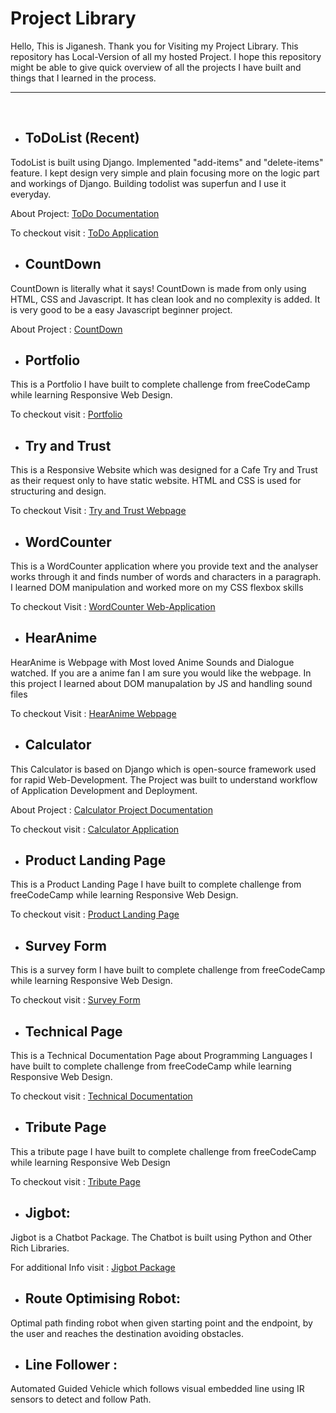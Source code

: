 # Project Library

Hello, This is Jiganesh. Thank you for Visiting my Project Library. This repository has Local-Version of all my hosted Project. I hope this repository might be able to give quick overview of all the projects I have built and things that I learned in the process.

<hr><br>

- ## ToDoList (Recent)
TodoList is built using Django. Implemented "add-items" and "delete-items" feature. I kept design very simple and plain focusing more on the logic part and workings of Django. Building todolist was superfun and I use it everyday.

About Project: [ToDo Documentation](https://github.com/Jiganesh/ToDo)

To checkout visit : [ToDo Application](https://jiganesh-todolist.herokuapp.com/) 

- ## CountDown 
CountDown is literally what it says! CountDown is made from only using HTML, CSS and Javascript. It has clean look and no complexity is added. It is very good to be a easy Javascript beginner project.

About Project : [CountDown](https://github.com/Jiganesh/Projects/tree/main/CountDown)

- ## Portfolio
This is a Portfolio I have built to complete challenge from freeCodeCamp while learning Responsive Web Design.

To checkout visit : [Portfolio](https://jiganesh.github.io/Portfolio/)

- ## Try and Trust
This is a Responsive Website which was designed for a Cafe Try and Trust as their request only to have static website. HTML and CSS is used for structuring and design.

To checkout Visit : [Try and Trust Webpage](https://jiganesh.github.io/TryAndTrust/)

- ## WordCounter 
This is a WordCounter application where you provide text and the analyser works through it and finds number of words and characters in a paragraph. I learned DOM manipulation and worked more on my CSS flexbox skills

To checkout Visit : [WordCounter Web-Application](https://jiganesh.github.io/WordCounter/)

- ## HearAnime 
HearAnime is Webpage with Most loved Anime Sounds and Dialogue watched. If you are a anime fan I am sure you would like the webpage. In this project I learned about DOM manupalation by JS and handling sound files

To checkout Visit : [HearAnime Webpage](https://jiganesh.github.io/HearAnime/)

- ## Calculator
This Calculator is based on Django which is open-source framework used for rapid Web-Development. The Project was built to understand workflow of Application Development and Deployment.

About Project : [Calculator Project Documentation](https://github.com/Jiganesh/Calculator)

To checkout visit : [Calculator Application](https://jiganesh-basic-calculator.herokuapp.com/)


- ## Product Landing Page
This is a Product Landing Page I have built to complete challenge from freeCodeCamp while learning Responsive Web Design.

To checkout visit : [Product Landing Page](https://jiganesh.github.io/LandingPage/)

- ## Survey Form
This is a survey form I have built to complete challenge from freeCodeCamp while learning Responsive Web Design.

To checkout visit : [Survey Form](https://jiganesh.github.io/SurveyForm/)


- ## Technical Page
This is a Technical Documentation Page about Programming Languages I have built to complete challenge from freeCodeCamp while learning Responsive Web Design.

To checkout visit : [Technical Documentation](https://jiganesh.github.io/DocumentationPage/)

- ## Tribute Page
This a tribute page I have built to complete challenge from freeCodeCamp while learning Responsive Web Design 

To checkout visit : [Tribute Page](https://jiganesh.github.io/TributePage/)

- ## Jigbot:
Jigbot is a Chatbot Package. The Chatbot is built using Python and Other Rich Libraries.

For additional Info visit : [Jigbot Package](https://pypi.org/project/jigbot/)

- ## Route Optimising Robot:
Optimal path finding robot when given starting point and the endpoint, by the user and reaches the destination avoiding obstacles.

- ## Line Follower :
Automated Guided Vehicle which follows visual embedded line using IR sensors to detect and follow Path.